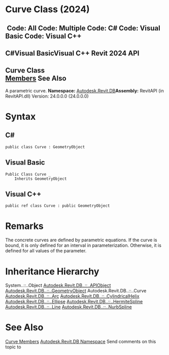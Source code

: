 # Curve Class (2024)

﻿
 Code: All Code: Multiple Code: C# Code: Visual Basic Code: Visual C++   
---  
C#Visual BasicVisual C++
Revit 2024 API  
---  
Curve Class  
[Members](92a388f3-4949-465c-b938-2906ff6bdf5b.md "Curve Members") See Also  
---  
A parametric curve.
**Namespace:** [Autodesk.Revit.DB](87546ba7-461b-c646-cbb1-2cb8f5bff8b2.md "Autodesk.Revit.DB Namespace")**Assembly:** RevitAPI (in RevitAPI.dll) Version: 24.0.0.0 (24.0.0.0)
# Syntax
C#  
---  
```text
public class Curve : GeometryObject
```
  
Visual Basic  
---  
```text
Public Class Curve _
	Inherits GeometryObject
```
  
Visual C++  
---  
```text
public ref class Curve : public GeometryObject
```
  
# Remarks
The concrete curves are defined by parametric equations. If the curve is bound, it is only defined for an interval in parameterization. Otherwise, it is defined for all values of the parameter.
# Inheritance Hierarchy
System..::..Object [Autodesk.Revit.DB..::..APIObject](beb86ef5-39ad-3f0d-0cd9-0c929387a2bb.md "APIObject Class") [Autodesk.Revit.DB..::..GeometryObject](e0f15010-0e19-6216-e2f0-ab7978145daa.md "GeometryObject Class") Autodesk.Revit.DB..::..Curve [Autodesk.Revit.DB..::..Arc](1f5f541e-9335-aef3-0e75-59eed9ae2221.md "Arc Class") [Autodesk.Revit.DB..::..CylindricalHelix](fdaa7f4a-e680-8d7e-3a9b-677b082432f5.md "CylindricalHelix Class") [Autodesk.Revit.DB..::..Ellipse](b966b82f-0627-c94a-9f37-994d00bdff18.md "Ellipse Class") [Autodesk.Revit.DB..::..HermiteSpline](6852ca4c-2fad-cda1-be75-54e712a39318.md "HermiteSpline Class") [Autodesk.Revit.DB..::..Line](e7329450-434a-918b-661c-65e15e0585a5.md "Line Class") [Autodesk.Revit.DB..::..NurbSpline](65c43ffe-3972-ae2b-4aa4-e2901cdbb3a8.md "NurbSpline Class")
# See Also
[Curve Members](92a388f3-4949-465c-b938-2906ff6bdf5b.md "Curve Members")
[Autodesk.Revit.DB Namespace](87546ba7-461b-c646-cbb1-2cb8f5bff8b2.md "Autodesk.Revit.DB Namespace")
Send comments on this topic to 